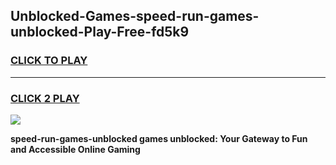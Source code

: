 
## Unblocked-Games-speed-run-games-unblocked-Play-Free-fd5k9
<h3>
<a href="https://premium76.site?title=speed-run-games-unblocked&ref=20A">CLICK TO PLAY</a></h3>
<hr>

<h3>
<a href="https://premium76.site?title=speed-run-games-unblocked&ref=20A">CLICK 2 PLAY</a>
  
</h3>

<a href="https://premium76.site?title=speed-run-games-unblocked&ref=20A"><img src="https://clearcache.store/games.png"></a>


**speed-run-games-unblocked games unblocked: Your Gateway to Fun and Accessible Online Gaming**
